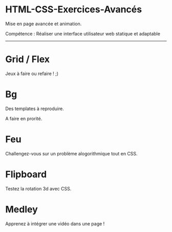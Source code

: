 # HTML-CSS-Exercices-Avancés

Mise en page avancée et animation.

Compétence : Réaliser une interface utilisateur web statique et adaptable

***

# Grid / Flex

Jeux à faire ou refaire ! ;)

# Bg

Des templates à reproduire.

A faire en prorité.

# Feu

Challengez-vous sur un problème alogorithmique tout en CSS.

# Flipboard

Testez la rotation 3d avec CSS.

# Medley

Apprenez à intégrer une vidéo dans une page !
